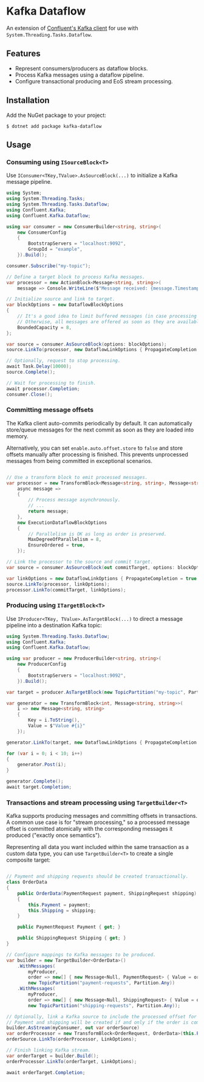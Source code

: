 # Kafka Dataflow
An extension of [Confluent's Kafka client](https://github.com/confluentinc/confluent-kafka-dotnet) for use with `System.Threading.Tasks.Dataflow`.

## Features
* Represent consumers/producers as dataflow blocks.
* Process Kafka messages using a dataflow pipeline.
* Configure transactional producing and EoS stream processing.

## Installation

Add the NuGet package to your project:

    $ dotnet add package kafka-dataflow

## Usage

### Consuming using `ISourceBlock<T>`

Use `IConsumer<TKey,TValue>.AsSourceBlock(...)` to initialize a Kafka message pipeline.

```c#
using System;
using System.Threading.Tasks;
using System.Threading.Tasks.Dataflow;
using Confluent.Kafka;
using Confluent.Kafka.Dataflow;

using var consumer = new ConsumerBuilder<string, string>(
    new ConsumerConfig
    {
        BootstrapServers = "localhost:9092",
        GroupId = "example",
    }).Build();

consumer.Subscribe("my-topic");

// Define a target block to process Kafka messages.
var processor = new ActionBlock<Message<string, string>>(
    message => Console.WriteLine($"Message received: {message.Timestamp}"));

// Initialize source and link to target.
var blockOptions = new DataflowBlockOptions
{
    // It's a good idea to limit buffered messages (in case processing falls behind).
    // Otherwise, all messages are offered as soon as they are available.
    BoundedCapacity = 8,
};

var source = consumer.AsSourceBlock(options: blockOptions);
source.LinkTo(processor, new DataflowLinkOptions { PropagateCompletion = true });

// Optionally, request to stop processing.
await Task.Delay(10000);
source.Complete();

// Wait for processing to finish.
await processor.Completion;
consumer.Close();
```

### Committing message offsets

The Kafka client auto-commits periodically by default. It can automatically store/queue messages for the next commit as soon as they are loaded into memory.

Alternatively, you can set `enable.auto.offset.store` to `false` and store offsets manually after processing is finished. This prevents unprocessed messages from being committed in exceptional scenarios.

```c#

// Use a transform block to emit processed messages.
var processor = new TransformBlock<Message<string, string>, Message<string, string>>(
    async message =>
    {
        // Process message asynchronously.
        // ...
        return message;
    },
    new ExecutionDataflowBlockOptions
    {
        // Parallelism is OK as long as order is preserved.
        MaxDegreeOfParallelism = 8,
        EnsureOrdered = true,
    });

// Link the processor to the source and commit target.
var source = consumer.AsSourceBlock(out commitTarget, options: blockOptions);

var linkOptions = new DataflowLinkOptions { PropagateCompletion = true };
source.LinkTo(processor, linkOptions);
processor.LinkTo(commitTarget, linkOptions);
```

### Producing using `ITargetBlock<T>`

Use `IProducer<TKey, TValue>.AsTargetBlock(...)` to direct a message pipeline into a destination Kafka topic:

```c#
using System.Threading.Tasks.Dataflow;
using Confluent.Kafka;
using Confluent.Kafka.Dataflow;

using var producer = new ProducerBuilder<string, string>(
    new ProducerConfig
    {
        BootstrapServers = "localhost:9092",
    }).Build();

var target = producer.AsTargetBlock(new TopicPartition("my-topic", Partition.Any));

var generator = new TransformBlock<int, Message<string, string>>(
    i => new Message<string, string>
    {
        Key = i.ToString(),
        Value = $"Value #{i}"
    });

generator.LinkTo(target, new DataflowLinkOptions { PropagateCompletion = true });

for (var i = 0; i < 10; i++)
{
    generator.Post(i);
}

generator.Complete();
await target.Completion;
```

### Transactions and stream processing using `TargetBuilder<T>`

Kafka supports producing messages and committing offsets in transactions. A common use case is for "stream processing," so a processed message offset is committed atomically with the corresponding messages it produced ("exactly once semantics").

Representing all data you want included within the same transaction as a custom data type, you can use `TargetBuilder<T>` to create a single composite target:

```c#

// Payment and shipping requests should be created transactionally.
class OrderData
{
    public OrderData(PaymentRequest payment, ShippingRequest shipping)
    {
        this.Payment = payment;
        this.Shipping = shipping;
    }

    public PaymentRequest Payment { get; }

    public ShippingRequest Shipping { get; }
}

// Configure mappings to Kafka messages to be produced.
var builder = new TargetBuilder<OrderData>()
    .WithMessages(
        myProducer,
        order => new[] { new Message<Null, PaymentRequest> { Value = order.Payment } },
        new TopicPartition("payment-requests", Partition.Any))
    .WithMessages(
        myProducer,
        order => new[] { new Message<Null, ShippingRequest> { Value = order.Shipping } },
        new TopicPartition("shipping-requests", Partition.Any));

// Optionally, link a Kafka source to include the processed offset for each order.
// Payment and shipping will be created if and only if the order is committed.
builder.AsStream(myConsumer, out var orderSource)
var orderProcessor = new TransformBlock<OrderRequest, OrderData>(this.ProcessOrder);
orderSource.LinkTo(orderProcessor, LinkOptions);

// Finish linking Kafka stream. 
var orderTarget = builder.Build();
orderProcessor.LinkTo(orderTarget, LinkOptions);

await orderTarget.Completion;
```
